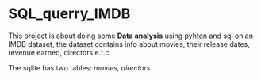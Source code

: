 # SQL_querry_IMDB
This project is about doing some **Data analysis** using pyhton and sql on an IMDB dataset, the dataset contains info about movies, their release dates, revenue earned, directors e.t.c

The sqlite has two tables: _movies, directors_
